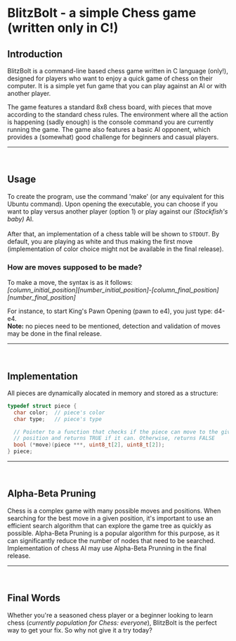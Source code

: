 # BlitzBolt - a simple Chess game (written only in C!)

## Introduction

BlitzBolt is a command-line based chess game written in C language (only!), designed for players who want to enjoy a quick game of chess on their computer. It is a simple yet fun game that you can play against an AI or with another player.

The game features a standard 8x8 chess board, with pieces that move according to the standard chess rules. The environment where all the action is happening (sadly enough) is the console command you are currently running the game. The game also features a basic AI opponent, which provides a (somewhat) good challenge for beginners and casual players.

---
&nbsp;

## Usage

To create the program, use the command 'make' (or any equivalent for this Ubuntu command).  Upon opening the executable, you can choose if you want to play versus another player (option 1) or play against our *(Stockfish's baby)* AI.\
\
After that, an implementation of a chess table will be shown to `STDOUT`. By default, you are playing as white and thus making the first move (implementation of color choice might not be available in the final release).

### How are moves supposed to be made?

To make a move, the syntax is as it follows:\
*\[column_initial_position\]\[number_initial_position]-\[column_final_position\]\[number_final_position\]*

For instance, to start King's Pawn Opening (pawn to e4), you just type: d4-e4.\
**Note:** no pieces need to be mentioned, detection and validation of moves may be done in the final release.

---
&nbsp;

## Implementation

All pieces are dynamically alocated in memory and stored as a structure:
```C
typedef struct piece {
  char color;  // piece's color
  char type;   // piece's type

  // Pointer to a function that checks if the piece can move to the given
  // position and returns TRUE if it can. Otherwise, returns FALSE
  bool (*move)(piece ***, uint8_t[2], uint8_t[2]);
} piece;
```

---
&nbsp;

## Alpha-Beta Pruning

Chess is a complex game with many possible moves and positions. When searching for the best move in a given position, it's important to use an efficient search algorithm that can explore the game tree as quickly as possible. Alpha-Beta Pruning is a popular algorithm for this purpose, as it can significantly reduce the number of nodes that need to be searched. \
Implementation of chess AI may use Alpha-Beta Prunning in the final release.

---
&nbsp;

## Final Words

Whether you're a seasoned chess player or a beginner looking to learn chess (*currently population for Chess: everyone*), BlitzBolt is the perfect way to get your fix. So why not give it a try today?

